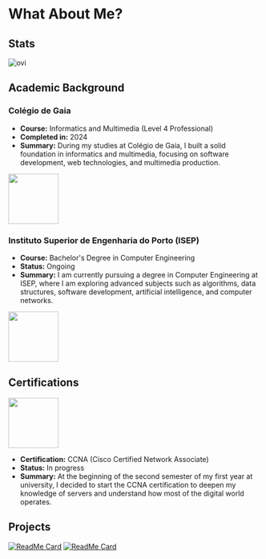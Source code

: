# What About Me?  

## Stats
<img src="https://github-readme-stats.vercel.app/api/top-langs?username=Rafael-Vi&show_icons=true&locale=en&layout=compact&theme=chartreuse-dark" alt="ovi" />

## Academic Background  

### Colégio de Gaia

- **Course:** Informatics and Multimedia (Level 4 Professional)  
- **Completed in:** 2024  
- **Summary:** During my studies at Colégio de Gaia, I built a solid foundation in informatics and multimedia, focusing on software development, web technologies, and multimedia production.
<img src="https://github.com/user-attachments/assets/6691a8c0-6f5f-4276-bd23-a0e8e10549f3" width="100" />


### Instituto Superior de Engenharia do Porto (ISEP)  
- **Course:** Bachelor's Degree in Computer Engineering  
- **Status:** Ongoing  
- **Summary:** I am currently pursuing a degree in Computer Engineering at ISEP, where I am exploring advanced subjects such as algorithms, data structures, software development, artificial intelligence, and computer networks.
<img src="https://github.com/user-attachments/assets/e6ad9276-a7ab-4f0b-b3ab-ed831dc3f014" width="100" />


## Certifications  

<img src="https://encrypted-tbn0.gstatic.com/images?q=tbn:ANd9GcTDJdS1Fr1EZD7URKSYLLYBT4d5lW8b7ldaIw&s" width="100" />

- **Certification:** CCNA (Cisco Certified Network Associate)  
- **Status:** In progress  
- **Summary:** At the beginning of the second semester of my first year at university, I decided to start the CCNA certification to deepen my knowledge of servers and understand how most of the digital world operates.  

## Projects  
[![ReadMe Card](https://github-readme-stats.vercel.app/api/pin/?username=Rafael-Vi&repo=LEI-PROJECTS)](https://github.com/Rafael-Vi/LEI-PROJECTS)
[![ReadMe Card](https://github-readme-stats.vercel.app/api/pin/?username=Rafael-Vi&repo=EIGENFACES-JAVA_PROJECT)](https://github.com/Rafael-Vi/EIGENFACES-JAVA_PROJECT)
